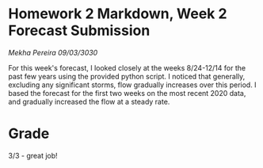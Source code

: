 # Homework 2 Markdown, Week 2 Forecast Submission
*Mekha Pereira*
*09/03/3030*

For this week's forecast, I looked closely at the weeks 8/24-12/14 for the past few years using the provided python script. I noticed that generally, excluding any significant storms, flow gradually increases over this period. I based the forecast for the first two weeks on the most recent 2020 data, and gradually increased the flow at a steady rate.

# Grade
3/3 - great job!
